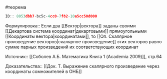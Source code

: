 #теорема

```javascript
ID:: 8053dbb7-bc5c-4cc0-7f82-10a5cc50d000
```

Формулировка:: Если два [[Вектор|вектора]] заданы своими [[Декартова система координат|декартовыми]] прямоугольными [[Координаты вектора|координатами]], то [[Оп. Скалярное произведение векторов|скалярное произведение]] этих векторов равно сумме парных произведений их соответствующих координат

Источник:: [[Соболев А.Б. Математика Книга 1 (Academia 2009)]], стр.64

Доказательства:: [[Док. Т. Выражение скалярного произведение через координаты сомножителей в ОНБ]]
